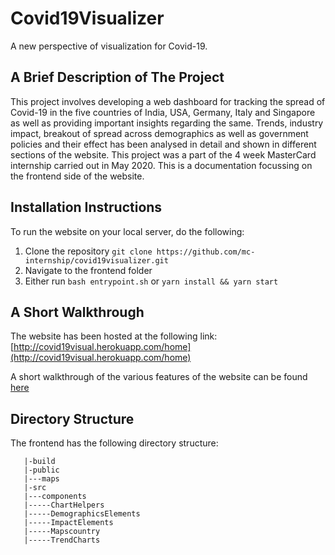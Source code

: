 # Covid19Visualizer

A new perspective of visualization for Covid-19. 

## A Brief Description of The Project

This project involves developing a web dashboard for tracking the spread of Covid-19 in the five countries of 
India, USA, Germany, Italy and Singapore as well as providing important insights regarding the same. Trends, industry
impact, breakout of spread across demographics as well as government policies and their effect has been analysed in 
detail and shown in different sections of the website. This project was a part of the 4 week MasterCard internship carried
out in May 2020. This is a documentation focussing on the frontend side of the website. 

## Installation Instructions 

To run the website on your local server, do the following:

1. Clone the repository 
`git clone https://github.com/mc-internship/covid19visualizer.git`
2. Navigate to the frontend folder
3. Either run `bash entrypoint.sh` or `yarn install && yarn start`

## A Short Walkthrough 

The website has been hosted at the following link: [http://covid19visual.herokuapp.com/home](http://covid19visual.herokuapp.com/home) 

A short walkthrough of the various features of the website can be found [here](https://photos.app.goo.gl/xEL4B8GYS9kgBcTM9)

## Directory Structure 

The frontend has the following directory structure:
```-/|/'
   |-build
   |-public
   |---maps
   |-src
   |---components
   |-----ChartHelpers
   |-----DemographicsElements
   |-----ImpactElements
   |-----Mapscountry
   |-----TrendCharts
```

